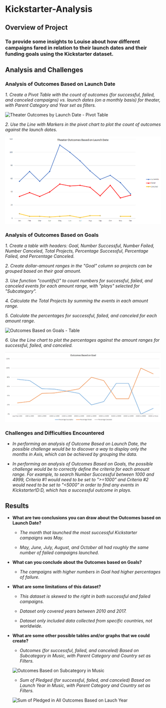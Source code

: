 # Kickstarter-Analysis

## **Overview of Project**

### To provide some insights to Louise about how different campaigns fared in relation to their launch dates and their funding goals using the Kickstarter dataset.

## **Analysis and Challenges**

### **Analysis of Outcomes Based on Launch Date**

  _1. Create a Pivot Table with the count of outcomes (for successful, failed, and canceled campaigns) vs. launch dates (on a monthly basis) for theater, with Parent Category and Year set as filters._ 
  
  ![Theater Outcomes by Launch Date - Pivot Table](https://user-images.githubusercontent.com/114896048/195402178-fa0c0971-c176-44ba-88f2-08de4b7ec9ac.JPG)

  _2. Use the Line with Markers in the pivot chart to plot the count of outcomes against the launch dates._
  
  <img src="resources/Theater_Outcomes_vs_Lauch.png" width = "600" >

### **Analysis of Outcomes Based on Goals**

  _1. Create a table with headers: Goal, Number Successful, Number Failed, Number Canceled, Total Projects, Percentage Successful, Percentage Failed, and Percentage Canceled._ 
  
  _2. Create dollar-amount ranges in the "Goal" column so projects can be grouped based on their goal amount._ 
 
  _3. Use function "countifs()" to count numbers for successful, failed, and canceled events for each amount range, with "plays" selected for "Subcategory"._ 
  
  _4. Calculate the Total Projects by summing the events in each amount range._ 
  
  _5. Calculate the percentages for successful, failed, and canceled for each amount range._ 
  
  ![Outcomes Based on Goals - Table](https://user-images.githubusercontent.com/114896048/195402587-417ac852-89a8-4b0f-9c37-f56f14079576.JPG)
  
  _6. Use the Line chart to plot the percentages against the amount ranges for successful, failed, and canceled._
  
  <img src="resources/Outcomes_vs_Goals.png" width = "600" >

### **Challenges and Difficulties Encountered**

- _In performing an analysis of Outcome Based on Launch Date, the possible challenge would be to discover a way to display only the months in Axis, which can be achieved by grouping the data._

- _In performing an analysis of Outcomes Based on Goals, the possible challenge would be to correctly define the criteria for each amount range. For example, to search Number Successful between 1000 and 4999, Criteria #1 would need to be set to ">=1000" and Criteria #2 would need to be set to "<5000" in order to find any events in Kickstarter!$D:$D, which has a successful outcome in plays._ 

## **Results**

- **What are two conclusions you can draw about the Outcomes based on Launch Date?**

  - _The month that launched the most successful Kickstarter campaigns was May._
  
  - _May, June, July, August, and October all had roughly the same number of failed campaigns launched._

- **What can you conclude about the Outcomes based on Goals?**

  - _The campaigns with higher numbers in Goal had higher percentages of failure._

- **What are some limitations of this dataset?**

  - _This dataset is skewed to the right in both successful and failed campaigns._
 
  - _Dataset only covered years between 2010 and 2017._
  
  - _Dataset only included data collected from specific countries, not worldwide._ 

- **What are some other possible tables and/or graphs that we could create?**

  - _Outcomes (for successful, failed, and canceled) Based on Subcategory in Music, with Parent Category and Country set as Filters._
  
  ![Outcomes Based on Subcategory in Music](https://user-images.githubusercontent.com/114896048/195405278-217241a7-0d8a-4c85-b3d2-ed87278ef379.JPG)
  
  - _Sum of Pledged (for successful, failed, and canceled) Based on Launch Year in Music, with Parent Category and Country set as Filters._
  
  ![Sum of Pledged in All Outcomes Based on Lauch Year](https://user-images.githubusercontent.com/114896048/195405312-45b29f17-45ae-411b-93ce-79cdd69ccefc.JPG)
  
